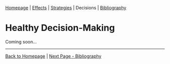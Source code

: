 <!--
	Tab 4: Investigate and justify three strategies that adolescents can use to make good decisions and avoid getting caught up with drugs, alcohol, and risky unsafe situations.
-->

[Homepage](README.md) | [Effects](2_Effects.md) | [Strategies](3_Strategies.md) | Decisions | [Bibliography](5_Bibliography.md)

# Healthy Decision-Making

Coming soon...

---

[Back to Homepage](README.md) | [Next Page - Bibliography](5_Bibliography.md)
